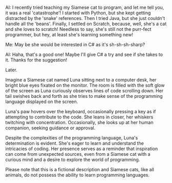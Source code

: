 AI: I recently tried teaching my Siamese cat to program, and let me tell you, it was a real 'catastrophe'! I started with Python, but she kept getting distracted by the 'snake' references. Then I tried Java, but she just couldn't handle all the 'beans'. Finally, I settled on Scratch, because, well, she's a cat and she loves to scratch! Needless to say, she's still not the purr-fect programmer, but hey, at least she's learning something new!

Me: May be she would be interested in C# as it's sh-sh-sh-sharp?

AI: Haha, that's a good one! Maybe I'll give C# a try and see if she takes to it. Thanks for the suggestion!

Later.

Imagine a Siamese cat named Luna sitting next to a computer desk, her bright blue eyes fixated on the monitor. The room is filled with the soft glow of the screen as Luna curiously observes lines of code scrolling down. Her tail swishes back and forth as she tries to make sense of the programming language displayed on the screen.

Luna's paw hovers over the keyboard, occasionally pressing a key as if attempting to contribute to the code. She leans in closer, her whiskers twitching with concentration. Occasionally, she looks up at her human companion, seeking guidance or approval.

Despite the complexities of the programming language, Luna's determination is evident. She's eager to learn and understand the intricacies of coding. Her presence serves as a reminder that inspiration can come from unexpected sources, even from a Siamese cat with a curious mind and a desire to explore the world of programming.

Please note that this is a fictional description and Siamese cats, like all animals, do not possess the ability to learn programming languages.